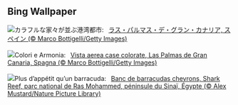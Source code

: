 ## Bing Wallpaper
![](https://www.bing.com/th?id=OHR.LasPalmas_JA-JP9180112071_UHD.jpg&w=1000)カラフルな家々が並ぶ港湾都市:&nbsp;&ensp;[ラス・パルマス・デ・グラン・カナリア, スペイン (© Marco Bottigelli/Getty Images)](https://www.bing.com/th?id=OHR.LasPalmas_JA-JP9180112071_UHD.jpg)
<br><br/>
![](https://www.bing.com/th?id=OHR.LasPalmas_IT-IT1381176116_UHD.jpg&w=1000)Colori e Armonia:&nbsp;&ensp;[Vista aerea case colorate, Las Palmas de Gran Canaria, Spagna (© Marco Bottigelli/Getty Images)](https://www.bing.com/th?id=OHR.LasPalmas_IT-IT1381176116_UHD.jpg)
<br><br/>
![](https://www.bing.com/th?id=OHR.BlackfinBarracuda_FR-FR4425436788_UHD.jpg&w=1000)Plus d’appétit qu’un barracuda:&nbsp;&ensp;[Banc de barracudas chevrons, Shark Reef, parc national de Ras Mohammed, péninsule du Sinaï, Égypte (© Alex Mustard/Nature Picture Library)](https://www.bing.com/th?id=OHR.BlackfinBarracuda_FR-FR4425436788_UHD.jpg)
<br><br/>

